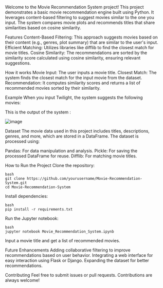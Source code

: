 Welcome to the Movie Recommendation System project! This project demonstrates a basic movie recommendation engine built using Python. It leverages content-based filtering to suggest movies similar to the one you input. The system compares movie plots and recommends titles that share similarities based on cosine similarity.

Features
Content-Based Filtering: This approach suggests movies based on their content (e.g., genres, plot summary) that are similar to the user's input.
Efficient Matching: Utilizes libraries like difflib to find the closest match for movie titles.
Cosine Similarity: The recommendations are sorted by the similarity score calculated using cosine similarity, ensuring relevant suggestions.

How it works
Movie Input: The user inputs a movie title.
Closest Match: The system finds the closest match for the input movie from the dataset.
Recommendation: It computes similarity scores and returns a list of recommended movies sorted by their similarity.

Example
When you input Twilight, the system suggests the following movies:

This is the output of the system : 

![image](https://github.com/user-attachments/assets/9f87a1e1-32b3-4628-986f-d5f62e6c3811)

Dataset
The movie data used in this project includes titles, descriptions, genres, and more, which are stored in a DataFrame. The dataset is processed using:

Pandas: For data manipulation and analysis.
Pickle: For saving the processed DataFrame for reuse.
Difflib: For matching movie titles.

How to Run the Project
Clone the repository:

    bash
    git clone https://github.com/yourusername/Movie-Recommendation-System.git
    cd Movie-Recommendation-System
    
Install dependencies:

    bash
    pip install -r requirements.txt

Run the Jupyter notebook:

    bash
    jupyter notebook Movie_Recommendation_System.ipynb
    
Input a movie title and get a list of recommended movies.

Future Enhancements
Adding collaborative filtering to improve recommendations based on user behavior.
Integrating a web interface for easy interaction using Flask or Django.
Expanding the dataset for better recommendations.

Contributing
Feel free to submit issues or pull requests. Contributions are always welcome!

